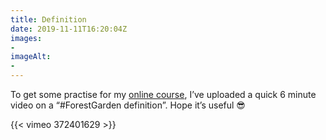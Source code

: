 ```yaml
---
title: Definition
date: 2019-11-11T16:20:04Z
images:
- 
imageAlt:
- 
---
```


To get some practise for my [online course](https://www.forestgarden.wales/course/), I’ve uploaded a quick 6 minute video on a “#ForestGarden definition”. Hope it’s useful 😎

{{< vimeo 372401629 >}}
